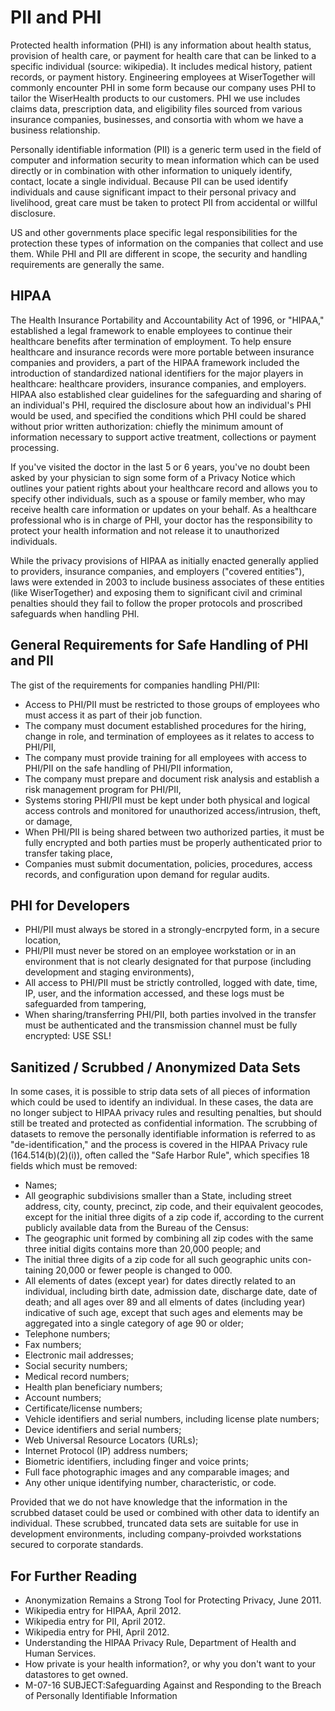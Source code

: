 # PII and PHI
Protected health information (PHI) is any information about health status, provision of health care, or payment for health care that can be linked to a specific individual (source: wikipedia). It includes medical history, patient records, or payment history. Engineering employees at WiserTogether will commonly encounter PHI in some form because our company uses PHI to tailor the WiserHealth products to our customers. PHI we use includes claims data, prescription data, and eligibility files sourced from various insurance companies, businesses, and consortia with whom we have a business relationship.

Personally identifiable information (PII) is a generic term used in the field of computer and information security to mean information which can be used directly or in combination with other information to uniquely identify, contact, locate a single individual. Because PII can be used identify individuals and cause significant impact to their personal privacy and livelihood, great care must be taken to protect PII from accidental or willful disclosure.

US and other governments place specific legal responsibilities for the protection these types of information on the companies that collect and use them. While PHI and PII are different in scope, the security and handling requirements are generally the same.

## HIPAA
The Health Insurance Portability and Accountability Act of 1996, or "HIPAA," established a legal framework to enable employees to continue their healthcare benefits after termination of employment. To help ensure healthcare and insurance records were more portable between insurance companies and providers, a part of the HIPAA framework included the introduction of standardized national identifiers for the major players in healthcare: healthcare providers, insurance companies, and employers. HIPAA also established clear guidelines for the safeguarding and sharing of an individual's PHI, required the disclosure about how an individual's PHI would be used, and specified the conditions which PHI could be shared without prior written authorization: chiefly the minimum amount of information necessary to support active treatment, collections or payment processing. 

If you've visited the doctor in the last 5 or 6 years, you've no doubt been asked by your physician to sign some form of a Privacy Notice which outlines your patient rights about your healthcare record and allows you to specify other individuals, such as a spouse or family member, who may receive health care information or updates on your behalf. As a healthcare professional who is in charge of PHI, your doctor has the responsibility to protect your health information and not release it to unauthorized individuals. 

While the privacy provisions of HIPAA as initially enacted generally applied to providers, insurance companies, and employers ("covered entities"), laws were extended in 2003 to include business associates of these entities (like WiserTogether) and exposing them to significant civil and criminal penalties should they fail to follow the proper protocols and proscribed safeguards when handling PHI.

## General Requirements for Safe Handling of PHI and PII
The gist of the requirements for companies handling PHI/PII:

* Access to PHI/PII must be restricted to those groups of employees who must access it as part of their job function.
* The company must document established procedures for the hiring, change in role, and termination of employees as it relates to access to PHI/PII,
* The company must provide training for all employees with access to PHI/PII on the safe handling of PHI/PII information,
* The company must prepare and document risk analysis and establish a risk management program for PHI/PII,
* Systems storing PHI/PII must be kept under both physical and logical access controls and monitored for unauthorized access/intrusion, theft, or damage,
* When PHI/PII is being shared between two authorized parties, it must be fully encrypted and both parties must be properly authenticated prior to transfer taking place,
* Companies must submit documentation, policies, procedures, access records, and configuration upon demand for regular audits.

## PHI for Developers
* PHI/PII must always be stored in a strongly-encrpyted form, in a secure location,
* PHI/PII must never be stored on an employee workstation or in an environment that is not clearly designated for that purpose (including development and staging environments),
* All access to PHI/PII  must be strictly controlled, logged with date, time, IP, user, and the information accessed, and these logs must be safeguarded from tampering,
* When sharing/transferring PHI/PII, both parties involved in the transfer must be authenticated and the transmission channel must be fully encrypted: USE SSL!

## Sanitized / Scrubbed / Anonymized Data Sets
In some cases, it is possible to strip data sets of all pieces of information which could be used to identify an individual. In these cases, the data are no longer subject to HIPAA privacy rules and resulting penalties, but should still be treated and protected as confidential information. The scrubbing of datasets to remove the personally identifiable information is referred to as "de-identification," and the process is covered in the HIPAA Privacy rule (164.514(b)(2)(i)), often called the "Safe Harbor Rule", which specifies 18 fields which must be removed:

* Names;
* All geographic subdivisions smaller than a State, including street address, city, county, precinct, zip code, and their equivalent geocodes, except for the initial three digits of a zip code if, according to the current publicly available data from the Bureau of the Census:
* The geographic unit formed by combining all zip codes with the same three initial digits contains more than 20,000 people; and
* The initial three digits of a zip code for all such geographic units con- taining 20,000 or fewer people is changed to 000.
* All elements of dates (except year) for dates directly related to an individual, including birth date, admission date, discharge date, date of death; and all ages over 89 and all elments of dates (including year) indicative of such age, except that such ages and elements may be aggregated into a single category of age 90 or older;
* Telephone numbers;
* Fax numbers;
* Electronic mail addresses;
* Social security numbers;
* Medical record numbers;
* Health plan beneficiary numbers;
* Account numbers;
* Certificate/license numbers;
* Vehicle identifiers and serial numbers, including license plate numbers;
* Device identifiers and serial numbers;
* Web Universal Resource Locators (URLs);
* Internet Protocol (IP) address numbers; 
* Biometric identifiers, including finger and voice prints;
* Full face photographic images and any comparable images; and
* Any other unique identifying number, characteristic, or code.

Provided that we do not have knowledge that the information in the scrubbed dataset could be used or combined with other data to identify an individual. These scrubbed, truncated data sets are suitable for use in development environments, including company-proivded workstations secured to corporate standards.
## For Further Reading
* Anonymization Remains a Strong Tool for Protecting Privacy, June 2011.
* Wikipedia entry for HIPAA, April 2012.
* Wikipedia entry for PII, April 2012.
* Wikipedia entry for PHI, April 2012.
* Understanding the HIPAA Privacy Rule, Department of Health and Human Services.
* How private is your health information?, or why you don't want to your datastores to get owned.
* M-07-16 SUBJECT:Safeguarding Against and Responding to the Breach of Personally Identifiable Information
